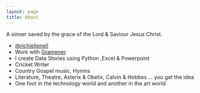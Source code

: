 ```yaml
---
layout: page
title: About
---
```


<p class="message">
  A sinner saved by the grace of the Lord &amp; Saviour Jesus Christ.
</p>

- [@richielionell](https://twitter.com/richielionell)
- Work with [Gramener](https://gramener.com/)
- I create Data Stories using Python ,Excel &amp; Powerpoint
- Cricket Writer
- Country Gospel music, Hymns
- Literature, Theatre, Asterix &amp; Obelix, Calvin &amp; Hobbes ... you get the idea
- One foot in the technology world and another in the art world
